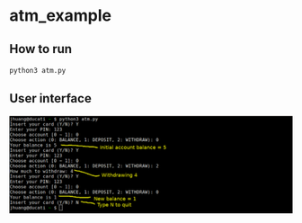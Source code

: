 # atm_example

## How to run
```python
python3 atm.py
```

## User interface
![Alt text](atm.png?raw=true "Title")
